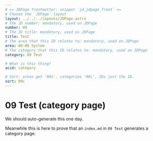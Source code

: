 ```yaml
---
# == JDPage frontmatter: snippet `jd_jdpage_front` ==
# Choose the `JDPage` layout
layout: ../../../layouts/JDPage.astro
# The JD number: mandatory, used on JDPage
number: 09
# The JD title: mandatory, used on JDPage
title: Test
# The area that this ID relates to: mandatory, used on JDPage
area: 00-09 System
# The category that this ID relates to: mandatory, used on JDPage
category: 09 Test

# What is this thing?
acid: category

# Sort: areas get '00a', categories '00c', IDs just the ID.
sort: 09c
---
```


# 09 Test (category page)

We should auto-generate this one day.

Meanwhile this is here to prove that an `index.md` in `09 Test` generates a category page.
